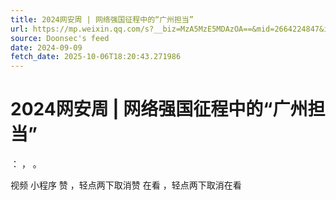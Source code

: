 ```yaml
---
title: 2024网安周 | 网络强国征程中的“广州担当”
url: https://mp.weixin.qq.com/s?__biz=MzA5MzE5MDAzOA==&mid=2664224847&idx=4&sn=21d48d7c7d538e8c9ae74a138b058f57
source: Doonsec's feed
date: 2024-09-09
fetch_date: 2025-10-06T18:20:43.271986
---
```


# 2024网安周 | 网络强国征程中的“广州担当”

：
，
。

视频
小程序
赞
，轻点两下取消赞
在看
，轻点两下取消在看